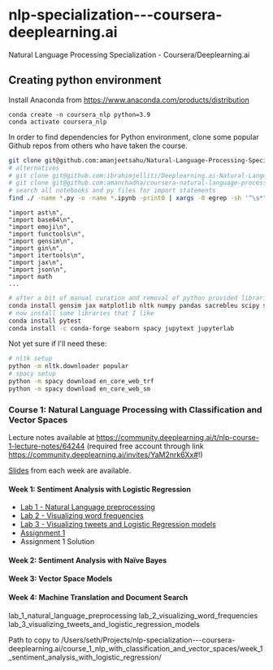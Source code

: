 # nlp-specialization---coursera-deeplearning.ai
Natural Language Processing Specialization - Coursera/Deeplearning.ai

## Creating python environment

Install Anaconda from https://www.anaconda.com/products/distribution

```
conda create -n coursera_nlp python=3.9
conda activate coursera_nlp
```

In order to find dependencies for Python environment, clone some popular Github repos from others who have taken the course.

```bash
git clone git@github.com:amanjeetsahu/Natural-Language-Processing-Specialization.git
# alternatives
# git clone git@github.com:ibrahimjelliti/Deeplearning.ai-Natural-Language-Processing-Specialization.git
# git clone git@github.com:amanchadha/coursera-natural-language-processing-specialization.git
# search all notebooks and py files for import statements
find ./ -name *.py -o -name *.ipynb -print0 | xargs -0 egrep -sh '^\s*"import.*' | sed 's:#.*$::g' | sed 's/[[:space:]]*$//g' | sort | uniq
```

    "import ast\n",
    "import base64\n",
    "import emoji\n",
    "import functools\n",
    "import gensim\n",
    "import gin\n",
    "import itertools\n",
    "import jax\n",
    "import json\n",
    "import math
    ...

```bash
# after a bit of manual curation and removal of python provided libraries left with this
conda install gensim jax matplotlib nltk numpy pandas sacrebleu scipy sentencepiece scikit-learn
# now install some libraries that I like
conda install pytest
conda install -c conda-forge seaborn spacy jupytext jupyterlab
```

Not yet sure if I'll need these:

```bash
# nltk setup
python -m nltk.downloader popular
# spacy setup
python -m spacy download en_core_web_trf
python -m spacy download en_core_web_sm
```

### Course 1: Natural Language Processing with Classification and Vector Spaces

Lecture notes available at https://community.deeplearning.ai/t/nlp-course-1-lecture-notes/64244 (required free account through link https://community.deeplearning.ai/invites/YaM2nrk6Xx#!)

[Slides](/course_1_nlp_with_classification_and_vector_spaces/slides) from each week are available.

#### Week 1: Sentiment Analysis with Logistic Regression

* [Lab 1 - Natural Language preprocessing](course_1_nlp_with_classification_and_vector_spaces/week_1_sentiment_analysis_with_logistic_regression/c1_w1_lab1_preprocessing.md)
* [Lab 2 - Visualizing word frequencies](course_1_nlp_with_classification_and_vector_spaces/week_1_sentiment_analysis_with_logistic_regression/c1_w1_lab2_visualization.md)
* [Lab 3 - Visualizing tweets and Logistic Regression models](course_1_nlp_with_classification_and_vector_spaces/week_1_sentiment_analysis_with_logistic_regression/c1_w1_lab3_tweets_and_lr.md)
* [Assignment 1](course_1_nlp_with_classification_and_vector_spaces/week_1_sentiment_analysis_with_logistic_regression/c1_w1_assignment1_logistic_regression.md)
* Assignment 1 Solution

#### Week 2: Sentiment Analysis with Naïve Bayes

#### Week 3: Vector Space Models

#### Week 4: Machine Translation and Document Search



lab_1_natural_language_preprocessing
lab_2_visualizing_word_frequencies
lab_3_visualizing_tweets_and_logistic_regression_models


Path to copy to
/Users/seth/Projects/nlp-specialization---coursera-deeplearning.ai/course_1_nlp_with_classification_and_vector_spaces/week_1_sentiment_analysis_with_logistic_regression/